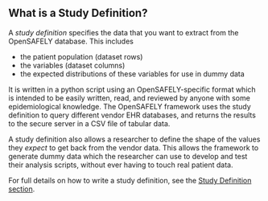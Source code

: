 

## What is a Study Definition?

A _study definition_ specifies the data that you want to extract from the OpenSAFELY database. This includes 
* the patient population (dataset rows)
* the variables (dataset columns)
* the expected distributions of these variables for use in dummy data

It is written in a python script using an OpenSAFELY-specific format which is intended to be easily written, read, and
reviewed by anyone with some epidemiological knowledge. The OpenSAFELY
framework uses the study definition to query different vendor EHR
databases, and returns the results to the secure server in a CSV file of tabular data.

A study definition also allows a researcher to define the shape of the
values they *expect* to get back from the vendor data. This allows the
framework to generate dummy data which the researcher can use to develop
and test their analysis scripts, without ever having to touch real patient data.

For full details on how to write a study definition, see the [Study Definition section](study-def-intro.md).

